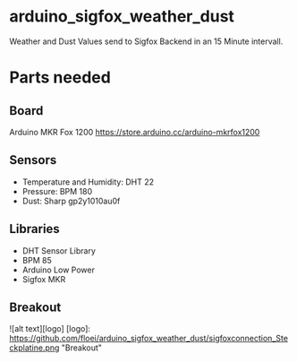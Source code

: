 # arduino_sigfox_weather_dust
Weather and Dust Values send to Sigfox Backend in an 15 Minute intervall.

# Parts needed
## Board
Arduino MKR Fox 1200
https://store.arduino.cc/arduino-mkrfox1200

## Sensors
- Temperature and Humidity: DHT 22
- Pressure: BPM 180
- Dust: Sharp gp2y1010au0f

## Libraries
- DHT Sensor Library
- BPM 85
- Arduino Low Power
- Sigfox MKR

## Breakout
![alt text][logo]
[logo]: https://github.com/floei/arduino_sigfox_weather_dust/sigfoxconnection_Steckplatine.png "Breakout"